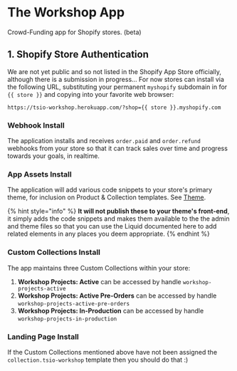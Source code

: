 # The Workshop App

Crowd-Funding app for Shopify stores. \(beta\)

## 1. Shopify Store Authentication

We are not yet public and so not listed in the Shopify App Store officially, although there is a submission in progress… For now stores can install via the following URL, substituting your permanent `myshopify` subdomain in for `{{ store }}` and copying into your favorite web browser:

```markup
https://tsio-workshop.herokuapp.com/?shop={{ store }}.myshopify.com
```

### Webhook Install

The application installs and receives `order.paid` and `order.refund` webhooks from your store so that it can track sales over time and progress towards your goals, in realtime.

### App Assets Install

The application will add various code snippets to your store's primary theme, for inclusion on Product & Collection templates. See [Theme](/theme/README.md).

{% hint style="info" %}
  **It will not publish these to your theme's front-end**, it simply adds the code snippets and makes them available to the the admin and theme files so that you can use the Liquid documented here to add related elements in any places you deem appropriate.
{% endhint %}

### Custom Collections Install

The app maintains three Custom Collections within your store:

1. **Workshop Projects: Active** can be accessed by handle `workshop-projects-active`
2. **Workshop Projects: Active Pre-Orders**  can be accessed by handle `workshop-projects-active-pre-orders`
3. **Workshop Projects: In-Production** can be accessed by handle `workshop-projects-in-production`

### Landing Page Install

If the Custom Collections mentioned above have not been assigned the `collection.tsio-workshop` template then you should do that :)  
